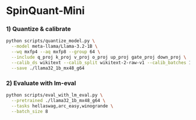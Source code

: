 # SpinQuant-Mini

### 1) Quantize & calibrate

```bash
python scripts/quantize_model.py \
  --model meta-llama/Llama-3.2-1B \
  --wq mxfp4 --aq mxfp8 --group 64 \
  --include q_proj k_proj v_proj o_proj up_proj gate_proj down_proj \
  --calib_ds wikitext --calib_split wikitext-2-raw-v1 --calib_batches 16 \
  --save ./llama32_1b_mx48_g64
```

### 2) Evaluate with lm-eval
```bash
python scripts/eval_with_lm_eval.py \
  --pretrained ./llama32_1b_mx48_g64 \
  --tasks hellaswag,arc_easy,winogrande \
  --batch_size 8
```